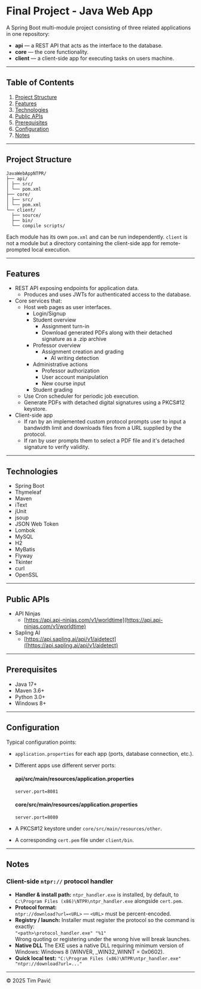# Final Project - Java Web App

A Spring Boot multi-module project consisting of three related applications in one repository:

- **api** — a REST API that acts as the interface to the database.  
- **core** — the core functionality.
- **client** — a client-side app for executing tasks on users machine.

---

## Table of Contents

1. [Project Structure](#project-structure)
2. [Features](#features)
3. [Technologies](#technologies)
4. [Public APIs](#public-apis)
5. [Prerequisites](#prerequisites)
6. [Configuration](#configuration)
7. [Notes](#notes)

---

## Project Structure

```
JavaWebAppNTPR/
├── api/
│ ├── src/
│ └── pom.xml
├── core/
│ ├── src/
│ └── pom.xml
└── client/
  ├── source/
  ├── bin/
  └── compile scripts/
```

Each module has its own `pom.xml` and can be run independently.
`client` is not a module but a directory containing the client-side app for remote-prompted local execution.

---

## Features

- REST API exposing endpoints for application data.
  - Produces and uses JWTs for authenticated access to the database.
- Core services that:
  - Host web pages as user interfaces.
    - Login/Signup
    - Student overview
      - Assignment turn-in
      - Download generated PDFs along with their detached signature as a .zip archive
    - Professor overview
      - Assignment creation and grading
        - AI writing detection
    - Administrative actions
      - Professor authorization
      - User account manipulation
      - New course input
    - Student grading
  - Use Cron scheduler for periodic job execution.
  - Generate PDFs with detached digital signatures using a PKCS#12 keystore.
- Client-side app
  - If ran by an implemented custom protocol prompts user to input a bandwidth limit and downloads files from a URL supplied by the protocol.
  - If ran by user prompts them to select a PDF file and it's detached signature to verify validity.

---

## Technologies

- Spring Boot
- Thymeleaf
- Maven
- iText
- jUnit
- jsoup
- JSON Web Token
- Lombok
- MySQL
- H2
- MyBatis
- Flyway
- Tkinter
- curl
- OpenSSL

---

## Public APIs

- API Ninjas
  - [https://api.api-ninjas.com/v1/worldtime](https://api.api-ninjas.com/v1/worldtime)
- Sapling AI
  - [https://api.sapling.ai/api/v1/aidetect]([https://api.sapling.ai/api/v1/aidetect)

---

## Prerequisites

- Java 17+
- Maven 3.6+
- Python 3.0+
- Windows 8+

---

## Configuration

Typical configuration points:

- `application.properties` for each app (ports, database connection, etc.).
- Different apps use different server ports:

    #### api/src/main/resources/application.properties
    `server.port=8081`

    #### core/src/main/resources/application.properties
    `server.port=8080`

- A PKCS#12 keystore under `core/src/main/resources/other`.
- A corresponding `cert.pem` file under `client/bin`.

---

## Notes

### Client-side `ntpr://` protocol handler

- **Handler & install path:** `ntpr_handler.exe` is installed, by default, to `C:\Program Files (x86)\NTPR\ntpr_handler.exe` alongside `cert.pem`.  
- **Protocol format:**  
  `ntpr://download?url=<URL>` — `<URL>` must be percent-encoded.
- **Registry / launch:** Installer must register the protocol so the command is exactly:  
  `"<path>\protocol_handler.exe" "%1"`  
  Wrong quoting or registering under the wrong hive will break launches.
- **Native DLL** The EXE uses a native DLL requiring minimum version of Windows: Windows 8 (WINVER, _WIN32_WINNT = 0x0602).
- **Quick local test:**
  `"C:\Program Files (x86)\NTPR\ntpr_handler.exe" "ntpr://download?url=..."`

---

© 2025 Tim Pavić
